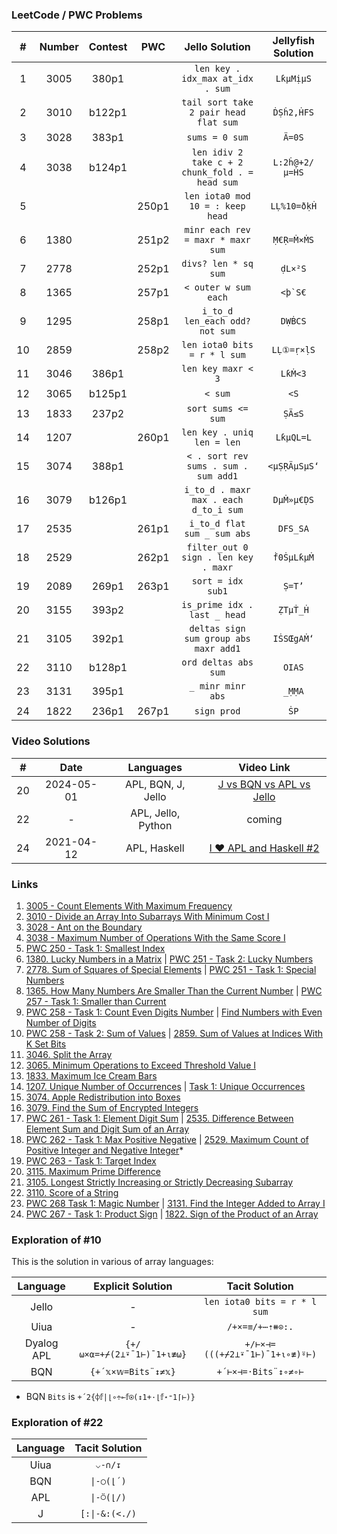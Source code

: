 ### LeetCode / PWC Problems

|   #   | Number | Contest |  PWC  |                 Jello Solution                  | Jellyfish Solution |
| :---: | :----: | :-----: | :---: | :---------------------------------------------: | :----------------: |
|   1   |  3005  |  380p1  |       |        `len key . idx_max at_idx . sum`         |     `LƙµMịµS`      |
|   2   |  3010  | b122p1  |       |      `tail sort take 2 pair head flat sum`      |     `ḊṢḣ2,ḢFS`     |
|   3   |  3028  |  383p1  |       |                 `sums = 0 sum`                  |       `Ä=0S`       |
|   4   |  3038  | b124p1  |       | `len idiv 2 take c + 2 chunk_fold . = head sum` |   `L:2ḣ@+2/µ=ḢS`   |
|   5   |        |         | 250p1 |        `len iota0 mod 10 = : keep head`         |    `LḶ%10=ðḳḢ`     |
|   6   |  1380  |         | 251p2 |        `minr each rev = maxr * maxr sum`        |     `Ṃ€Ṛ=Ṁ×ṀS`     |
|   7   |  2778  |         | 252p1 |              `divs? len * sq sum`               |      `ḍL×²S`       |
|   8   |  1365  |         | 257p1 |              `< outer w sum each`               |     ``<þ`S€``      |
|   9   |  1295  |         | 258p1 |         `i_to_d len_each odd? not sum`          |      `DẈḂCS`       |
|  10   |  2859  |         | 258p2 |          `len iota0 bits = r * l sum`           |     `LḶ①=ṛ×ḷS`     |
|  11   |  3046  |  386p1  |       |               `len key maxr < 3`                |      `LƙṀ<3`       |
|  12   |  3065  | b125p1  |       |                     `< sum`                     |        `<S`        |
|  13   |  1833  |  237p2  |       |               `sort sums <= sum`                |       `ṢÄ≤S`       |
|  14   |  1207  |         | 260p1 |           `len key . uniq len = len`            |     `LƙµQL=L`      |
|  15   |  3074  |  388p1  |       |      `< . sort rev sums . sum . sum add1`       |    `<µṢṚÄµSµS‘`    |
|  16   |  3079  | b126p1  |       |      `i_to_d . maxr max . each d_to_i sum`      |     `DµṀ»µ€ḌS`     |
|  17   |  2535  |         | 261p1 |           `i_to_d flat sum _ sum abs`           |      `DFS_SA`      |
|  18   |  2529  |         | 262p1 |      `filter_out 0 sign . len key . maxr`       |     `ḟ0ṠµLƙµṀ`     |
|  19   |  2089  |  269p1  | 263p1 |                `sort = idx sub1`                |       `Ṣ=T’`       |
|  20   |  3155  |  393p2  |       |          `is_prime idx . last _ head`           |      `ẒTµṪ_Ḣ`      |
|  21   |  3105  |  392p1  |       |      `deltas sign sum group abs maxr add1`      |     `IṠSŒgAṀ‘`     |
|  22   |  3110  | b128p1  |       |              `ord deltas abs sum`               |       `OIAS`       |
|  23   |  3131  |  395p1  |       |                `_ minr minr abs`                |       `_ṂṂA`       |
|  24   |  1822  |  236p1  | 267p1 |                   `sign prod`                   |        `ṠP`        |

### Video Solutions

|   #   |    Date    |     Languages      |                               Video Link                                |
| :---: | :--------: | :----------------: | :---------------------------------------------------------------------: |
|  20   | 2024-05-01 | APL, BQN, J, Jello | [J vs BQN vs APL vs Jello](https://www.youtube.com/watch?v=ra_VpqPkENU) |
|  22   |     -      | APL, Jello, Python |                                 coming                                  |
|  24   | 2021-04-12 |    APL, Haskell    |  [I ❤ APL and Haskell #2](https://www.youtube.com/watch?v=a7CSK7HNEWQ)  |

### Links

1. [3005 - Count Elements With Maximum Frequency](https://leetcode.com/contest/weekly-contest-380/problems/count-elements-with-maximum-frequency/)
2. [3010 - Divide an Array Into Subarrays With Minimum Cost I](https://leetcode.com/contest/biweekly-contest-122/problems/divide-an-array-into-subarrays-with-minimum-cost-i/)
3. [3028 - Ant on the Boundary](https://leetcode.com/contest/weekly-contest-383/problems/ant-on-the-boundary/)
4. [3038 - Maximum Number of Operations With the Same Score I](https://leetcode.com/contest/biweekly-contest-124/problems/maximum-number-of-operations-with-the-same-score-i/)
5. [PWC 250 - Task 1: Smallest Index](https://theweeklychallenge.org/blog/perl-weekly-challenge-250/)
6. [1380. Lucky Numbers in a Matrix](https://leetcode.com/problems/lucky-numbers-in-a-matrix/description/) | [PWC 251 - Task 2: Lucky Numbers](https://theweeklychallenge.org/blog/perl-weekly-challenge-251/)
7. [2778. Sum of Squares of Special Elements](https://leetcode.com/problems/sum-of-squares-of-special-elements/description/) | [PWC 251 - Task 1: Special Numbers](https://theweeklychallenge.org/blog/perl-weekly-challenge-251/)
8. [1365. How Many Numbers Are Smaller Than the Current Number](https://leetcode.com/problems/how-many-numbers-are-smaller-than-the-current-number/description/) | [PWC 257 - Task 1: Smaller than Current](https://theweeklychallenge.org/blog/perl-weekly-challenge-257/)
9. [PWC 258 - Task 1: Count Even Digits Number](https://theweeklychallenge.org/blog/perl-weekly-challenge-258/) | [Find Numbers with Even Number of Digits](https://leetcode.com/problems/find-numbers-with-even-number-of-digits/)
10. [PWC 258 - Task 2: Sum of Values](https://theweeklychallenge.org/blog/perl-weekly-challenge-258/) | [2859. Sum of Values at Indices With K Set Bits](https://leetcode.com/problems/sum-of-values-at-indices-with-k-set-bits/description/)
11. [3046. Split the Array](https://leetcode.com/contest/weekly-contest-386/problems/split-the-array/)
12. [3065. Minimum Operations to Exceed Threshold Value I](https://leetcode.com/contest/biweekly-contest-125/problems/minimum-operations-to-exceed-threshold-value-i/)
13. [1833. Maximum Ice Cream Bars](https://leetcode.com/problems/maximum-ice-cream-bars/description/)
14. [1207. Unique Number of Occurrences](https://leetcode.com/problems/unique-number-of-occurrences/description/) | [Task 1: Unique Occurrences](https://theweeklychallenge.org/blog/perl-weekly-challenge-260/)
15. [3074. Apple Redistribution into Boxes](https://leetcode.com/contest/weekly-contest-388/problems/apple-redistribution-into-boxes/)
16. [3079. Find the Sum of Encrypted Integers](https://leetcode.com/contest/biweekly-contest-126/problems/find-the-sum-of-encrypted-integers/)
17. [PWC 261 - Task 1: Element Digit Sum](https://theweeklychallenge.org/blog/perl-weekly-challenge-261/) | [2535. Difference Between Element Sum and Digit Sum of an Array](https://leetcode.com/problems/difference-between-element-sum-and-digit-sum-of-an-array/description/)
18. [PWC 262 - Task 1: Max Positive Negative](https://theweeklychallenge.org/blog/perl-weekly-challenge-262/) | [2529. Maximum Count of Positive Integer and Negative Integer](https://leetcode.com/problems/maximum-count-of-positive-integer-and-negative-integer/description/)*
19. [PWC 263 - Task 1: Target Index](https://theweeklychallenge.org/blog/perl-weekly-challenge-263/)
20. [3115. Maximum Prime Difference](https://leetcode.com/problems/maximum-prime-difference/description/)
21. [3105. Longest Strictly Increasing or Strictly Decreasing Subarray](https://leetcode.com/problems/longest-strictly-increasing-or-strictly-decreasing-subarray/description/)
22. [3110. Score of a String](https://leetcode.com/problems/score-of-a-string/)
23. [PWC 268 Task 1: Magic Number](https://theweeklychallenge.org/blog/perl-weekly-challenge-268/) | [3131. Find the Integer Added to Array I](https://leetcode.com/problems/find-the-integer-added-to-array-i/description/)
24. [PWC 267 - Task 1: Product Sign](https://theweeklychallenge.org/blog/perl-weekly-challenge-267/) | [1822. Sign of the Product of an Array](https://leetcode.com/contest/weekly-contest-236/problems/sign-of-the-product-of-an-array/)

### Exploration of #10

This is the solution in various of array languages:

|  Language  |     Explicit Solution      |         Tacit Solution         |
| :--------: | :------------------------: | :----------------------------: |
|   Jello    |             -              |  `len iota0 bits = r * l sum`  |
|    Uiua    |             -              |        `/+×=≡/+⋯⇡⧻⊙:.`         |
| Dyalog APL | `{+/⍵×⍺=+⌿(2⊥⍣¯1⊢)¯1+⍳≢⍵}` | `+/⊢×⊣=(((+⌿2⊥⍣¯1⊢)¯1+⍳∘≢)⍤⊢)` |
|    BQN     |     `{+´𝕩×𝕨=Bits¨↕≠𝕩}`     |      `+´⊢×⊣=·Bits¨↕∘≠∘⊢`       |

* BQN `Bits` is `+´2{⌽𝕗|⌊∘÷⟜𝕗⍟(↕1+·⌊𝕗⋆⁼1⌈⊢)}`

### Exploration of #22

| Language | Tacit Solution |
| :------: | :------------: |
|   Uiua   |    `⌵-∩/↧`     |
|   BQN    |   `\|-○(⌊´)`   |
|   APL    |   `\|-⍥(⌊/)`   |
|    J     | `[:\|-&:(<./)` |
